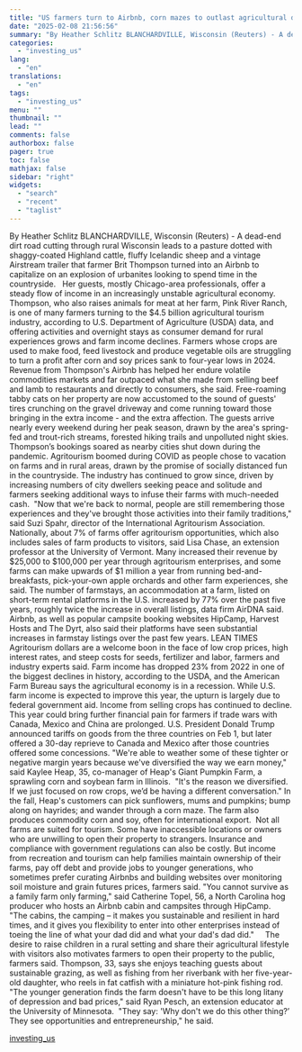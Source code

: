 ```yaml
---
title: "US farmers turn to Airbnb, corn mazes to outlast agricultural downturn"
date: "2025-02-08 21:56:56"
summary: "By Heather Schlitz BLANCHARDVILLE, Wisconsin (Reuters) - A dead-end dirt road cutting through rural Wisconsin leads to a pasture dotted with shaggy-coated Highland cattle, fluffy Icelandic sheep and a vintage Airstream trailer that farmer Brit Thompson turned into an Airbnb to capitalize on an explosion of urbanites looking to spend..."
categories:
  - "investing_us"
lang:
  - "en"
translations:
  - "en"
tags:
  - "investing_us"
menu: ""
thumbnail: ""
lead: ""
comments: false
authorbox: false
pager: true
toc: false
mathjax: false
sidebar: "right"
widgets:
  - "search"
  - "recent"
  - "taglist"
---
```


By Heather Schlitz BLANCHARDVILLE, Wisconsin (Reuters) - A dead-end dirt road cutting through rural Wisconsin leads to a pasture dotted with shaggy-coated Highland cattle, fluffy Icelandic sheep and a vintage Airstream trailer that farmer Brit Thompson turned into an Airbnb to capitalize on an explosion of urbanites looking to spend time in the countryside.   Her guests, mostly Chicago-area professionals, offer a steady flow of income in an increasingly unstable agricultural economy. Thompson, who also raises animals for meat at her farm, Pink River Ranch, is one of many farmers turning to the $4.5 billion agricultural tourism industry, according to U.S. Department of Agriculture (USDA) data, and offering activities and overnight stays as consumer demand for rural experiences grows and farm income declines. Farmers whose crops are used to make food, feed livestock and produce vegetable oils are struggling to turn a profit after corn and soy prices sank to four-year lows in 2024. Revenue from Thompson's Airbnb has helped her endure volatile commodities markets and far outpaced what she made from selling beef and lamb to restaurants and directly to consumers, she said. Free-roaming tabby cats on her property are now accustomed to the sound of guests' tires crunching on the gravel driveway and come running toward those bringing in the extra income - and the extra affection. The guests arrive nearly every weekend during her peak season, drawn by the area's spring-fed and trout-rich streams, forested hiking trails and unpolluted night skies. Thompson’s bookings soared as nearby cities shut down during the pandemic. Agritourism boomed during COVID as people chose to vacation on farms and in rural areas, drawn by the promise of socially distanced fun in the countryside. The industry has continued to grow since, driven by increasing numbers of city dwellers seeking peace and solitude and farmers seeking additional ways to infuse their farms with much-needed cash.  "Now that we're back to normal, people are still remembering those experiences and they've brought those activities into their family traditions," said Suzi Spahr, director of the International Agritourism Association. Nationally, about 7% of farms offer agritourism opportunities, which also includes sales of farm products to visitors, said Lisa Chase, an extension professor at the University of Vermont. Many increased their revenue by $25,000 to $100,000 per year through agritourism enterprises, and some farms can make upwards of $1 million a year from running bed-and-breakfasts, pick-your-own apple orchards and other farm experiences, she said. The number of farmstays, an accommodation at a farm, listed on short-term rental platforms in the U.S. increased by 77% over the past five years, roughly twice the increase in overall listings, data firm AirDNA said. Airbnb, as well as popular campsite booking websites HipCamp, Harvest Hosts and The Dyrt, also said their platforms have seen substantial increases in farmstay listings over the past few years. LEAN TIMES Agritourism dollars are a welcome boon in the face of low crop prices, high interest rates, and steep costs for seeds, fertilizer and labor, farmers and industry experts said. Farm income has dropped 23% from 2022 in one of the biggest declines in history, according to the USDA, and the American Farm Bureau says the agricultural economy is in a recession. While U.S. farm income is expected to improve this year, the upturn is largely due to federal government aid. Income from selling crops has continued to decline. This year could bring further financial pain for farmers if trade wars with Canada, Mexico and China are prolonged. U.S. President Donald Trump announced tariffs on goods from the three countries on Feb 1, but later offered a 30-day reprieve to Canada and Mexico after those countries offered some concessions. "We're able to weather some of these tighter or negative margin years because we've diversified the way we earn money," said Kaylee Heap, 35, co-manager of Heap's Giant Pumpkin Farm, a sprawling corn and soybean farm in Illinois.  "It's the reason we diversified. If we just focused on row crops, we’d be having a different conversation." In the fall, Heap's customers can pick sunflowers, mums and pumpkins; bump along on hayrides; and wander through a corn maze. The farm also produces commodity corn and soy, often for international export.  Not all farms are suited for tourism. Some have inaccessible locations or owners who are unwilling to open their property to strangers. Insurance and compliance with government regulations can also be costly. But income from recreation and tourism can help families maintain ownership of their farms, pay off debt and provide jobs to younger generations, who sometimes prefer curating Airbnbs and building websites over monitoring soil moisture and grain futures prices, farmers said. "You cannot survive as a family farm only farming," said Catherine Topel, 56, a North Carolina hog producer who hosts an Airbnb cabin and campsites through HipCamp.  "The cabins, the camping – it makes you sustainable and resilient in hard times, and it gives you flexibility to enter into other enterprises instead of toeing the line of what your dad did and what your dad's dad did."     The desire to raise children in a rural setting and share their agricultural lifestyle with visitors also motivates farmers to open their property to the public, farmers said. Thompson, 33, says she enjoys teaching guests about sustainable grazing, as well as fishing from her riverbank with her five-year-old daughter, who reels in fat catfish with a miniature hot-pink fishing rod. "The younger generation finds the farm doesn't have to be this long litany of depression and bad prices," said Ryan Pesch, an extension educator at the University of Minnesota.  "They say: 'Why don't we do this other thing?’ They see opportunities and entrepreneurship," he said.

[investing_us](https://www.investing.com/news/economy-news/us-farmers-turn-to-airbnb-corn-mazes-to-outlast-agricultural-downturn-3857764)
